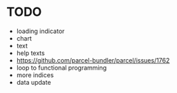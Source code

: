 # TODO

- loading indicator
- chart
- text
- help texts
- https://github.com/parcel-bundler/parcel/issues/1762
- loop to functional programming
- more indices
- data update
